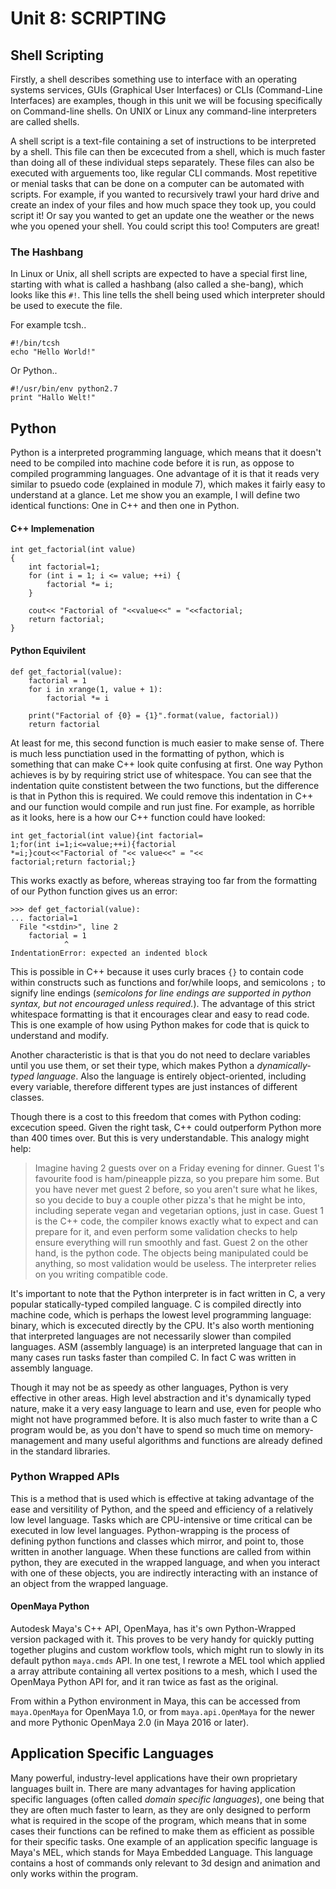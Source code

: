 Unit 8: SCRIPTING
=============

<!-- Python scripting language
Shell scripting
Application specific scripting languages e.g. Mel, Vex, Hscript etc. as appropriate
The principles of software development
How pipeline management tools are used within the industry and how to create efficiencies to the benefit of the business -->

Shell Scripting
-------------

Firstly, a shell describes something use to interface with an operating systems services, GUIs (Graphical User Interfaces) or CLIs (Command-Line Interfaces) are examples, though in this unit we will be focusing specifically on Command-line shells. On UNIX or Linux any command-line interpreters are called shells.

A shell script is a text-file containing a set of instructions to be interpreted by a shell. This file can then be excecuted from a shell, which is much faster than doing all of these individual steps separately. These files can also be executed with arguements too, like regular CLI commands. Most repetitive or menial tasks that can be done on a computer can be automated with scripts. For example, if you wanted to recursively trawl your hard drive and create an index of your files and how much space they took up, you could script it! Or say you wanted to get an update one the weather or the news whe you opened your shell. You could script this too! Computers are great!

### The Hashbang

In Linux or Unix, all shell scripts are expected to have a special first line, starting with what is called a hashbang (also called a she-bang), which looks like this ```#!```.  This line tells the shell being used which interpreter should be used to execute the file.

For example tcsh.. 

```
#!/bin/tcsh
echo "Hello World!"
```

Or Python..

```
#!/usr/bin/env python2.7
print "Hallo Welt!"
```

Python
-------------

Python is a interpreted programming language, which means that it doesn't need to be compiled into machine code before it is run, as oppose to compiled programming languages. One advantage of it is that it reads very similar to psuedo code (explained in module 7), which makes it fairly easy to understand at a glance. Let me show you an example, I will define two identical functions: One in C++ and then one in Python.

#### C++ Implemenation

```
int get_factorial(int value)
{
    int factorial=1;
    for (int i = 1; i <= value; ++i) {
        factorial *= i;
    }

    cout<< "Factorial of "<<value<<" = "<<factorial;
    return factorial;
}
```

#### Python Equivilent

```
def get_factorial(value):
    factorial = 1
    for i in xrange(1, value + 1):
        factorial *= i

    print("Factorial of {0} = {1}".format(value, factorial))
    return factorial
```

At least for me, this second function is much easier to make sense of. There is much less punctiation used in the formatting of python, which is something that can make C++ look quite confusing at first. One way Python achieves is by by requiring strict use of whitespace. You can see that the indentation quite constistent between the two functions, but the difference is that in Python this is required. We could remove this indentation in C++ and our function would compile and run just fine. For example, as horrible as it looks, here is a how our C++ function could have looked:

```
int get_factorial(int value){int factorial=
1;for(int i=1;i<=value;++i){factorial
*=i;}cout<<"Factorial of "<< value<<" = "<<
factorial;return factorial;}
```

This works exactly as before, whereas straying too far from the formatting of our Python function gives us an error:

```
>>> def get_factorial(value):
... factorial=1
  File "<stdin>", line 2
    factorial = 1
            ^
IndentationError: expected an indented block
```

This is possible in C++ because it uses curly braces ```{}``` to contain code within constructs such as functions and for/while loops, and semicolons ```;``` to signify line endings (*semicolons for line endings are supported in python syntax, but not encouraged unless required.*). The advantage of this strict whitespace formatting is that it encourages clear and easy to read code. This is one example of how using Python makes for code that is quick to understand and modify.

Another characteristic is that is that you do not need to declare variables until you use them, or set their type, which makes Python a *dynamically-typed language*. Also the language is entirely object-oriented, including every variable, therefore different types are just instances of different classes. 

Though there is a cost to this freedom that comes with Python coding: excecution speed. Given the right task, C++ could outperform Python more than 400 times over. But this is very understandable. This analogy might help:

> Imagine having 2 guests over on a Friday evening for dinner. Guest 1's favourite food is ham/pineapple pizza, so you prepare him some. But you have never met guest 2 before, so you aren't sure what he likes, so you decide to buy a couple other pizza's that he might be into, including seperate vegan and vegetarian options, just in case. Guest 1 is the C++ code, the compiler knows exactly what to expect and can prepare for it, and even perform some validation checks to help ensure everything will run smoothly and fast. Guest 2 on the other hand, is the python code. The objects being manipulated could be anything, so most validation would be useless. The interpreter relies on you writing compatible code.

<!--sorry about the above-->

It's important to note that the Python interpreter is in fact written in C, a very popular statically-typed compiled language. C is compiled directly into machine code, which is perhaps the lowest level programming language: binary, which is excecuted directly by the CPU. It's also worth mentioning that interpreted languages are not necessarily slower than compiled languages. ASM (assembly language) is an interpreted language that can in many cases run tasks faster than compiled C. In fact C was written in assembly language.

Though it may not be as speedy as other languages, Python is very effective in other areas. High level abstraction and it's dynamically typed nature, make it a very easy language to learn and use, even for people who might not have programmed before. It is also much faster to write than a C program would be, as you don't have to spend so much time on memory-management and many useful algorithms and functions are already defined in the standard libraries.

### Python Wrapped APIs

This is a method that is used which is effective at taking advantage of the ease and versitility of Python, and the speed and efficiency of a relatively low level language. Tasks which are CPU-intensive or time critical can be executed in low level languages. Python-wrapping is the process of defining python functions and classes which mirror, and point to, those written in another language. When these functions are called from within python, they are executed in the wrapped language, and when you interact with one of these objects, you are indirectly interacting with an instance of an object from the wrapped language.

#### OpenMaya Python

Autodesk Maya's C++ API, OpenMaya, has it's own Python-Wrapped version packaged with it. This proves to be very handy for quickly putting together plugins and custom workflow tools, which might run to slowly in its default python ```maya.cmds``` API. In one test, I rewrote a MEL tool which applied a array attribute containing all vertex positions to a mesh, which I used the OpenMaya Python API for, and it ran twice as fast as the original.

From within a Python environment in Maya, this can be accessed from ```maya.OpenMaya``` for OpenMaya 1.0, or from ```maya.api.OpenMaya``` for the newer and more Pythonic OpenMaya 2.0 (in Maya 2016 or later).

Application Specific Languages
-------------

Many powerful, industry-level applications have their own proprietary languages built in. There are many advantages for having application specific languages (often called _domain specific languages_), one being that they are often much faster to learn, as they are only designed to perform what is required in the scope of the program, which means that in some cases their functions can be refined to make them as efficient as possible for their specific tasks. One example of an application specific language is Maya's MEL, which stands for Maya Embedded Language. This language contains a host of commands only relevant to 3d design and animation and only works within the program. 


 
